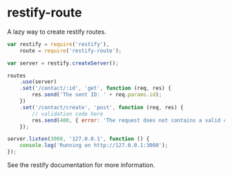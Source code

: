 restify-route
=============

A lazy way to create restify routes.

```javascript
var restify = require('restify'),
    route = require('restify-route');

var server = restify.createServer();

routes
    .use(server)
    .set('/contact/:id', 'get', function (req, res) {
        res.send('The sent ID: ' + req.params.id);
    })
    .set('/contact/create', 'post', function (req, res) {
        // validation code here
        res.send(400, { error: 'The request does not contains a valid contact.' });
    });

server.listen(3000, '127.0.0.1', function () {
    console.log('Running on http://127.0.0.1:3000');
});
```

See the restify documentation for more information.
